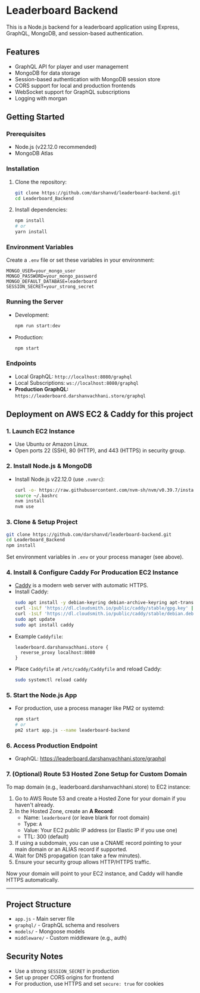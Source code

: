 # Leaderboard Backend

This is a Node.js backend for a leaderboard application using Express, GraphQL, MongoDB, and session-based authentication.

## Features
- GraphQL API for player and user management
- MongoDB for data storage
- Session-based authentication with MongoDB session store
- CORS support for local and production frontends
- WebSocket support for GraphQL subscriptions
- Logging with morgan

## Getting Started

### Prerequisites
- Node.js (v22.12.0 recommended)
- MongoDB Atlas

### Installation
1. Clone the repository:
   ```bash
   git clone https://github.com/darshanvd/leaderboard-backend.git
   cd Leaderboard_Backend
   ```
2. Install dependencies:
   ```bash
   npm install
   # or
   yarn install
   ```

### Environment Variables
Create a `.env` file or set these variables in your environment:
```
MONGO_USER=your_mongo_user
MONGO_PASSWORD=your_mongo_password
MONGO_DEFAULT_DATABASE=leaderboard
SESSION_SECRET=your_strong_secret
```

### Running the Server
- Development:
  ```bash
  npm run start:dev
  ```
- Production:
  ```bash
  npm start
  ```

### Endpoints
- Local GraphQL: `http://localhost:8080/graphql`
- Local Subscriptions: `ws://localhost:8080/graphql`
- **Production GraphQL:** `https://leaderboard.darshanvachhani.store/graphql`

## Deployment on AWS EC2 & Caddy for this project

### 1. Launch EC2 Instance
- Use Ubuntu or Amazon Linux.
- Open ports 22 (SSH), 80 (HTTP), and 443 (HTTPS) in security group.

### 2. Install Node.js & MongoDB
- Install Node.js v22.12.0 (use `.nvmrc`):
  ```bash
  curl -o- https://raw.githubusercontent.com/nvm-sh/nvm/v0.39.7/install.sh | bash
  source ~/.bashrc
  nvm install
  nvm use
  ```

### 3. Clone & Setup Project
```bash
git clone https://github.com/darshanvd/leaderboard-backend.git
cd Leaderboard_Backend
npm install
```
Set environment variables in `.env` or your process manager (see above).

### 4. Install & Configure Caddy For Producation EC2 Instance
- [Caddy](https://caddyserver.com/) is a modern web server with automatic HTTPS.
- Install Caddy:
  ```bash
  sudo apt install -y debian-keyring debian-archive-keyring apt-transport-https
  curl -1sLf 'https://dl.cloudsmith.io/public/caddy/stable/gpg.key' | sudo apt-key add -
  curl -1sLf 'https://dl.cloudsmith.io/public/caddy/stable/debian.deb.txt' | sudo tee /etc/apt/sources.list.d/caddy-stable.list
  sudo apt update
  sudo apt install caddy
  ```
- Example `Caddyfile`:
  ```Caddyfile
  leaderboard.darshanvachhani.store {
    reverse_proxy localhost:8080
  }
  ```
- Place `Caddyfile` at `/etc/caddy/Caddyfile` and reload Caddy:
  ```bash
  sudo systemctl reload caddy
  ```

### 5. Start the Node.js App
- For production, use a process manager like PM2 or systemd:
  ```bash
  npm start
  # or
  pm2 start app.js --name leaderboard-backend
  ```

### 6. Access Production Endpoint
- GraphQL: https://leaderboard.darshanvachhani.store/graphql

### 7. (Optional) Route 53 Hosted Zone Setup for Custom Domain

To map domain (e.g., leaderboard.darshanvachhani.store) to EC2 instance:

1. Go to AWS Route 53 and create a Hosted Zone for your domain if you haven't already.
2. In the Hosted Zone, create an **A Record**:
   - Name: `leaderboard` (or leave blank for root domain)
   - Type: `A`
   - Value: Your EC2 public IP address (or Elastic IP if you use one)
   - TTL: 300 (default)
3. If using a subdomain, you can use a CNAME record pointing to your main domain or an ALIAS record if supported.
4. Wait for DNS propagation (can take a few minutes).
5. Ensure your security group allows HTTP/HTTPS traffic.

Now your domain will point to your EC2 instance, and Caddy will handle HTTPS automatically.

---

## Project Structure
- `app.js` - Main server file
- `graphql/` - GraphQL schema and resolvers
- `models/` - Mongoose models
- `middleware/` - Custom middleware (e.g., auth)

## Security Notes
- Use a strong `SESSION_SECRET` in production
- Set up proper CORS origins for frontend
- For production, use HTTPS and set `secure: true` for cookies

